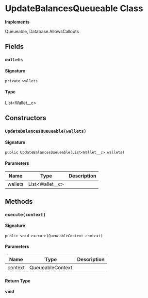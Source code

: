 # UpdateBalancesQueueable Class

**Implements**

Queueable, 
Database.AllowsCallouts

## Fields
### `wallets`

#### Signature
```apex
private wallets
```

#### Type
List&lt;Wallet__c&gt;

## Constructors
### `UpdateBalancesQueueable(wallets)`

#### Signature
```apex
public UpdateBalancesQueueable(List<Wallet__c> wallets)
```

#### Parameters
| Name | Type | Description |
|------|------|-------------|
| wallets | List&lt;Wallet__c&gt; |  |

## Methods
### `execute(context)`

#### Signature
```apex
public void execute(QueueableContext context)
```

#### Parameters
| Name | Type | Description |
|------|------|-------------|
| context | QueueableContext |  |

#### Return Type
**void**